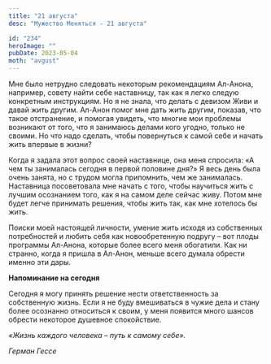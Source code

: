 ```yaml
---
title: "21 августа"
desc: "Мужество Меняться - 21 августа"

id: "234"
heroImage: ""
pubDate: 2023-05-04
moth: "avgust"
---
```


Мне было нетрудно следовать некоторым рекомендациям Ал-Анона, например, совету
найти себе наставницу, так как я легко следую конкретным инструкциям. Но я не
знала, что делать с девизом Живи и давай жить другим. Ал-Анон помог мне дать
жить другим, показав, что такое отстранение, и помогая увидеть, что многие мои
проблемы возникают от того, что я занимаюсь делами кого угодно, только не
своими. Но что надо сделать, чтобы повернуться к самой себе и начать жить
впервые в жизни?

Когда я задала этот вопрос своей наставнице, она меня спросила: «А чем ты
занималась сегодня в первой половине дня?» Я весь день была очень занята, но с
трудом могла припомнить, чем же занималась. Наставница посоветовала мне начать
с того, чтобы научиться жить с лучшим осознанием того, как я на самом деле
сейчас живу. Потом мне будет легче принимать решения, чтобы жить так, как мне
хотелось бы жить.

Поиски моей настоящей личности, умение жить исходя из собственных потребностей
и любить себя как новообретенную подругу – вот плоды программы Ал-Анона,
которые более всего меня обогатили. Как ни странно, когда я пришла в Ал-Анон,
меньше всего думала обрести именно эти дары.

**Напоминание на сегодня**

Сегодня я могу принять решение нести ответственность за собственную жизнь.
Если я не буду вмешиваться в чужие дела и стану более осознанно относиться к
своим, у меня появится много шансов обрести некоторое душевное спокойствие.

_«Жизнь каждого человека – путь к самому себе»._

_Герман Гессе_
